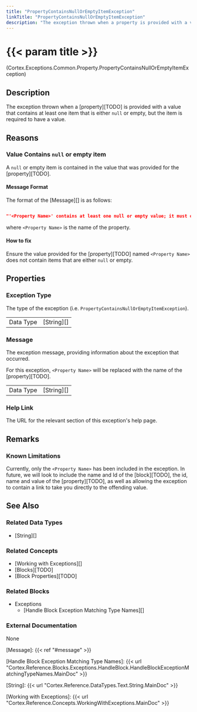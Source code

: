 ```yaml
---
title: "PropertyContainsNullOrEmptyItemException"
linkTitle: "PropertyContainsNullOrEmptyItemException"
description: "The exception thrown when a property is provided with a value that contains at least one item that is either `null` or empty, but the item is required to have a value."
---
```


# {{< param title >}}

<p class="namespace">(Cortex.Exceptions.Common.Property.PropertyContainsNullOrEmptyItemException)</p>

## Description

The exception thrown when a [property][TODO] is provided with a value that contains at least one item that is either `null` or empty, but the item is required to have a value.

## Reasons

### Value Contains `null` or empty item

A `null` or empty item is contained in the value that was provided for the [property][TODO].

#### Message Format

The format of the [Message][] is as follows:

```json

"'<Property Name>' contains at least one null or empty value; it must only contain values that are not null or empty.\r\nPlease click the HelpLink for more information on how to fix this."
```

where `<Property Name>` is the name of the property.

#### How to fix

Ensure the value provided for the [property][TODO] named `<Property Name>` does not contain items that are either `null` or empty.

## Properties

### Exception Type

The type of the exception (i.e. `PropertyContainsNullOrEmptyItemException`).

| | |
|--------------------|---------------------------|
| Data Type | [String][] |

### Message

The exception message, providing information about the exception that occurred.

For this exception, `<Property Name>` will be replaced with the name of the [property][TODO].

| | |
|--------------------|---------------------------|
| Data Type | [String][] |

### Help Link

The URL for the relevant section of this exception's help page.

## Remarks

### Known Limitations

Currently, only the `<Property Name>` has been included in the exception. In future, we will look to include the name and Id of the [block][TODO], the id, name and value of the [property][TODO], as well as allowing the exception to contain a link to take you directly to the offending value.

## See Also

### Related Data Types

* [String][]

### Related Concepts

* [Working with Exceptions][]
* [Blocks][TODO]
* [Block Properties][TODO]

### Related Blocks

* Exceptions
  * [Handle Block Exception Matching Type Names][]
  
### External Documentation

None

[Message]: {{< ref "#message" >}}

[Handle Block Exception Matching Type Names]: {{< url "Cortex.Reference.Blocks.Exceptions.HandleBlock.HandleBlockExceptionMatchingTypeNames.MainDoc" >}}

[String]: {{< url "Cortex.Reference.DataTypes.Text.String.MainDoc" >}}

[Working with Exceptions]: {{< url "Cortex.Reference.Concepts.WorkingWithExceptions.MainDoc" >}}
